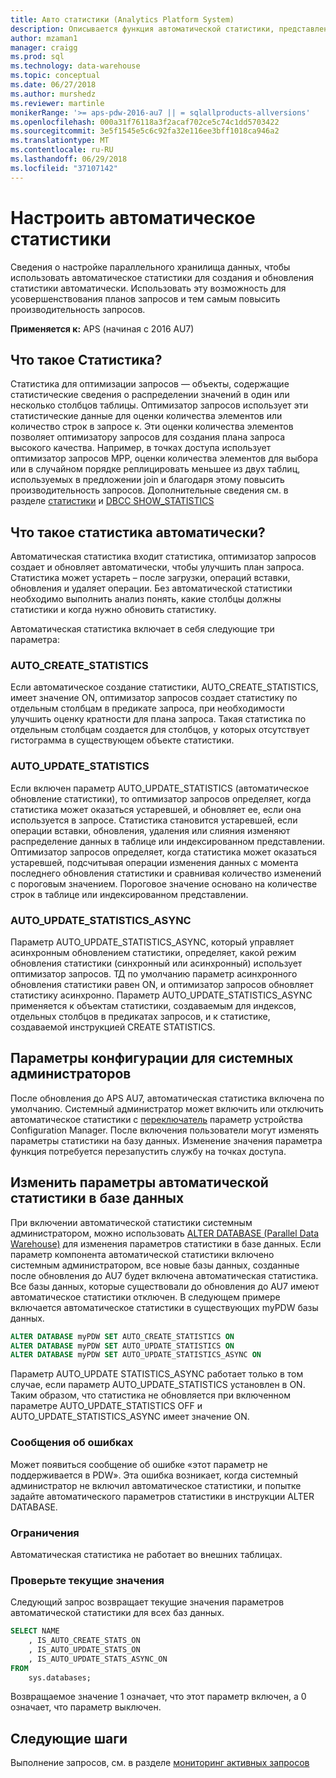 ```yaml
---
title: Авто статистики (Analytics Platform System)
description: Описывается функция автоматической статистики, представленная в AU7 системы платформы аналитики.
author: mzaman1
manager: craigg
ms.prod: sql
ms.technology: data-warehouse
ms.topic: conceptual
ms.date: 06/27/2018
ms.author: murshedz
ms.reviewer: martinle
monikerRange: '>= aps-pdw-2016-au7 || = sqlallproducts-allversions'
ms.openlocfilehash: 000a31f76118a3f2acaf702ce5c74c1dd5703422
ms.sourcegitcommit: 3e5f1545e5c6c92fa32e116ee3bff1018ca946a2
ms.translationtype: MT
ms.contentlocale: ru-RU
ms.lasthandoff: 06/29/2018
ms.locfileid: "37107142"
---
```

# <a name="configure-auto-statistics"></a>Настроить автоматическое статистики

Сведения о настройке параллельного хранилища данных, чтобы использовать автоматическое статистики для создания и обновления статистики автоматически.  Использовать эту возможность для усовершенствования планов запросов и тем самым повысить производительность запросов.

**Применяется к:** APS (начиная с 2016 AU7)

## <a name="what-are-statistics"></a>Что такое Статистика?
Статистика для оптимизации запросов — объекты, содержащие статистические сведения о распределении значений в один или несколько столбцов таблицы. Оптимизатор запросов использует эти статистические данные для оценки количества элементов или количество строк в запросе к. Эти оценки количества элементов позволяет оптимизатору запросов для создания плана запроса высокого качества. Например, в точках доступа использует оптимизатор запросов MPP, оценки количества элементов для выбора или в случайном порядке реплицировать меньшее из двух таблиц, используемых в предложении join и благодаря этому повысить производительность запросов.  Дополнительные сведения см. в разделе [статистики](../relational-databases/statistics/statistics.md) и [DBCC SHOW_STATISTICS](../t-sql/database-console-commands/dbcc-show-statistics-transact-sql.md)

## <a name="what-are-auto-statistics"></a>Что такое статистика автоматически?
Автоматическая статистика входит статистика, оптимизатор запросов создает и обновляет автоматически, чтобы улучшить план запроса. Статистика может устареть – после загрузки, операций вставки, обновления и удаляет операции. Без автоматической статистики необходимо выполнить анализ понять, какие столбцы должны статистики и когда нужно обновить статистику.

Автоматическая статистика включает в себя следующие три параметра: 

### <a name="autocreatestatistics"></a>AUTO_CREATE_STATISTICS
Если автоматическое создание статистики, AUTO_CREATE_STATISTICS, имеет значение ON, оптимизатор запросов создает статистику по отдельным столбцам в предикате запроса, при необходимости улучшить оценку кратности для плана запроса. Такая статистика по отдельным столбцам создается для столбцов, у которых отсутствует гистограмма в существующем объекте статистики.

### <a name="autoupdatestatistics"></a>AUTO_UPDATE_STATISTICS 
Если включен параметр AUTO_UPDATE_STATISTICS (автоматическое обновление статистики), то оптимизатор запросов определяет, когда статистика может оказаться устаревшей, и обновляет ее, если она используется в запросе. Статистика становится устаревшей, если операции вставки, обновления, удаления или слияния изменяют распределение данных в таблице или индексированном представлении. Оптимизатор запросов определяет, когда статистика может оказаться устаревшей, подсчитывая операции изменения данных с момента последнего обновления статистики и сравнивая количество изменений с пороговым значением. Пороговое значение основано на количестве строк в таблице или индексированном представлении.

### <a name="autoupdatestatisticsasync"></a>AUTO_UPDATE_STATISTICS_ASYNC
Параметр AUTO_UPDATE_STATISTICS_ASYNC, который управляет асинхронным обновлением статистики, определяет, какой режим обновления статистики (синхронный или асинхронный) использует оптимизатор запросов. ТД по умолчанию параметр асинхронного обновления статистики равен ON, и оптимизатор запросов обновляет статистику асинхронно. Параметр AUTO_UPDATE_STATISTICS_ASYNC применяется к объектам статистики, создаваемым для индексов, отдельных столбцов в предикатах запросов, и к статистике, создаваемой инструкцией CREATE STATISTICS.

## <a name="configuration-settings-for-system-administrators"></a>Параметры конфигурации для системных администраторов
После обновления до APS AU7, автоматическая статистика включена по умолчанию. Системный администратор может включить или отключить автоматическое статистики с [переключатель](appliance-feature-switch.md) параметр устройства Configuration Manager.  После включения пользователи могут изменять параметры статистики на базу данных.
Изменение значения параметра функция потребуется перезапустить службу на точках доступа.

## <a name="change-auto-statistics-settings-on-a-database"></a>Изменить параметры автоматической статистики в базе данных
При включении автоматической статистики системным администратором, можно использовать [ALTER DATABASE (Parallel Data Warehouse)](/sql/t-sql/statements/alter-database-parallel-data-warehouse) для изменения параметров статистики в базе данных. Если параметр компонента автоматической статистики включено системным администратором, все новые базы данных, созданные после обновления до AU7 будет включена автоматическая статистика. Все базы данных, которые существовали до обновления до AU7 имеют автоматическое статистики отключен. В следующем примере включается автоматическое статистики в существующих myPDW базы данных.

```sql
ALTER DATABASE myPDW SET AUTO_CREATE_STATISTICS ON
ALTER DATABASE myPDW SET AUTO_UPDATE_STATISTICS ON 
ALTER DATABASE myPDW SET AUTO_UPDATE_STATISTICS_ASYNC ON
```
 
Параметр AUTO_UPDATE STATISTICS_ASYNC работает только в том случае, если параметр AUTO_UPDATE_STATISTICS установлен в ON.  Таким образом, что статистика не обновляется при включенном параметре AUTO_UPDATE_STATISTICS OFF и AUTO_UPDATE_STATISTICS_ASYNC имеет значение ON. 

### <a name="error-messages"></a>Сообщения об ошибках
Может появиться сообщение об ошибке «этот параметр не поддерживается в PDW».  Эта ошибка возникает, когда системный администратор не включил автоматическое статистики, и попытке задайте автоматического параметров статистики в инструкции ALTER DATABASE. 

### <a name="limitations-and-restrictions"></a>Ограничения
Автоматическая статистика не работает во внешних таблицах. 

### <a name="check-the-current-values"></a>Проверьте текущие значения
Следующий запрос возвращает текущие значения параметров автоматической статистики для всех баз данных.

```sql
SELECT NAME
    , IS_AUTO_CREATE_STATS_ON 
    , IS_AUTO_UPDATE_STATS_ON
    , IS_AUTO_UPDATE_STATS_ASYNC_ON
FROM
    sys.databases;
```

Возвращаемое значение 1 означает, что этот параметр включен, а 0 означает, что параметр выключен. 

## <a name="next-steps"></a>Следующие шаги
Выполнение запросов, см. в разделе [мониторинг активных запросов](monitoring-active-queries.md)
